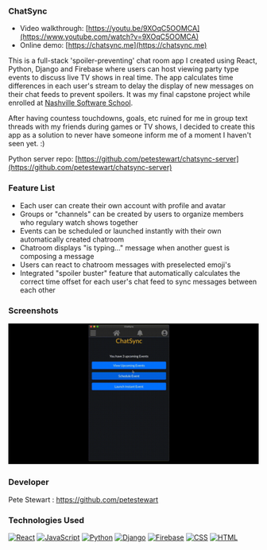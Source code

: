 ### ChatSync

* Video walkthrough: [https://youtu.be/9XOqC5OOMCA](https://www.youtube.com/watch?v=9XOqC5OOMCA)
* Online demo: [https://chatsync.me](https://chatsync.me)

This is a full-stack 'spoiler-preventing' chat room app I created using React, Python, Django and Firebase where users can host viewing party type events to discuss live TV shows in real time. The app calculates time differences in each user's stream to delay the display of new messages on their chat feeds to prevent spoilers. It was my final capstone project while enrolled at [Nashville Software School](http://nashvillesoftwareschool.com/).

After having countess touchdowns, goals, etc ruined for me in group text threads with my friends during games or TV shows, I decided to create this app as a solution to never have someone inform me of a moment I haven't seen yet. :)

Python server repo: [https://github.com/petestewart/chatsync-server](https://github.com/petestewart/chatsync-server)


### Feature List
* Each user can create their own account with profile and avatar
* Groups or "channels" can be created by users to organize members who regulary watch shows together
* Events can be scheduled or launched instantly with their own automatically created chatroom
* Chatroom displays "is typing..." message when another guest is composing a message
* Users can react to chatroom messages with preselected emoji's
* Integrated "spoiler buster" feature that automatically calculates the correct time offset for each user's chat feed to sync messages between each other

### Screenshots
![screenshots](chatsync-preview.gif)
  
### Developer
Pete Stewart : https://github.com/petestewart

### Technologies Used
[![React](https://img.shields.io/badge/-React-2c9fcc?style=flat-square)](#) [![JavaScript](https://img.shields.io/badge/-JavaScript-2c9fcc?style=flat-square)](#) [![Python](https://img.shields.io/badge/-Python-2c9fcc?style=flat-square)](#) [![Django](https://img.shields.io/badge/-Django-2c9fcc?style=flat-square)](#) [![Firebase](https://img.shields.io/badge/-Firebase-2c9fcc?style=flat-square)](#) [![CSS](https://img.shields.io/badge/-CSS-2c9fcc?style=flat-square)](#) [![HTML](https://img.shields.io/badge/-HTML-2c9fcc?style=flat-square)](#)  
